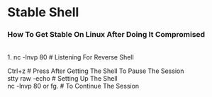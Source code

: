 # Stable Shell
<h3>How To Get Stable  On Linux After Doing It Compromised</h3><br>
1. nc -lnvp 80     # Listening For Reverse Shell <br><p>
Ctrl+z                    # Press After Getting The Shell To Pause The Session<br>
stty raw -echo            # Setting Up The Shell <br>
nc -lnvp 80 or fg.        # To Continue The Session<br>


